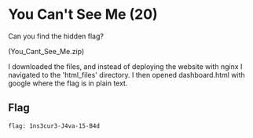 # You Can't See Me (20)

Can you find the hidden flag?

(You_Cant_See_Me.zip)




I downloaded the files, and instead of deploying the website with nginx I navigated to the 'html_files' directory. I then opened dashboard.html with google where the flag is in plain text.

## Flag
```
flag: 1ns3cur3-J4va-15-B4d
```